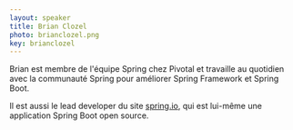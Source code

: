 ```yaml
---
layout: speaker
title: Brian Clozel
photo: brianclozel.png
key: brianclozel
---
```


Brian est membre de l'équipe Spring chez Pivotal et travaille au quotidien avec la communauté Spring pour améliorer Spring Framework et Spring Boot. 

Il est aussi le lead developer du site [spring.io](http://spring.io/), qui est lui-même une application Spring Boot open source.

